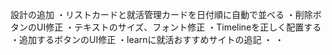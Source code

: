 設計の追加
・リストカードと就活管理カードを日付順に自動で並べる
・削除ボタンのUI修正
・テキストのサイズ、フォント修正
・Timelineを正しく配置する
・追加するボタンのUI修正
・learnに就活おすすめサイトの追記
・
・
